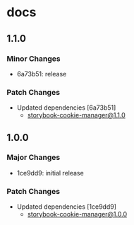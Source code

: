 # docs

## 1.1.0

### Minor Changes

- 6a73b51: release

### Patch Changes

- Updated dependencies [6a73b51]
  - storybook-cookie-manager@1.1.0

## 1.0.0

### Major Changes

- 1ce9dd9: initial release

### Patch Changes

- Updated dependencies [1ce9dd9]
  - storybook-cookie-manager@1.0.0
